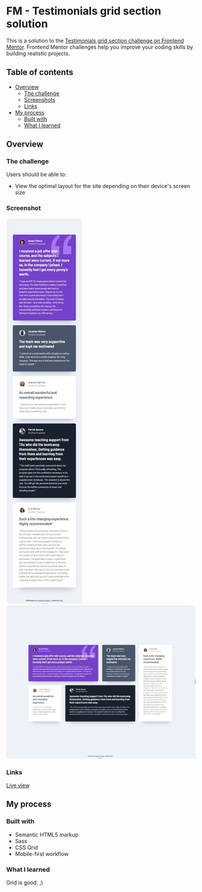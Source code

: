 # FM - Testimonials grid section solution

This is a solution to the [Testimonials grid section challenge on Frontend Mentor](https://www.frontendmentor.io/challenges/testimonials-grid-section-Nnw6J7Un7). Frontend Mentor challenges help you improve your coding skills by building realistic projects.

## Table of contents

- [Overview](#overview)
  - [The challenge](#the-challenge)
  - [Screenshots](#screenshots)
  - [Links](#links)
- [My process](#my-process)
  - [Built with](#built-with)
  - [What I learned](#what-i-learned)

## Overview

### The challenge

Users should be able to:

- View the optimal layout for the site depending on their device's screen size

### Screenshot

![](./images/ss/375.JPG)\
![](./images/ss/1440.JPG)

### Links

[Live view](https://bague-rodnel.github.io/testimonials-grid-section/)

## My process

### Built with

- Semantic HTML5 markup
- Sass
- CSS Grid
- Mobile-first workflow

### What I learned

Grid is good. ;)
